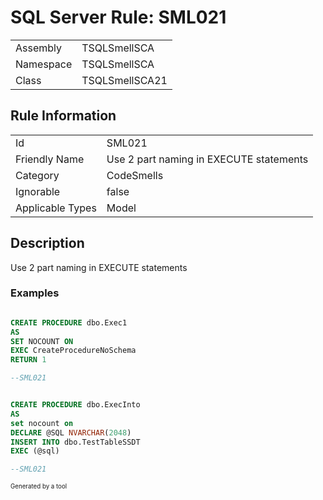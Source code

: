 ﻿# SQL Server Rule: SML021
  
|    |    |
|----|----|
| Assembly | TSQLSmellSCA |
| Namespace | TSQLSmellSCA |
| Class | TSQLSmellSCA21 |
  
## Rule Information
  
|    |    |
|----|----|
| Id | SML021 |
| Friendly Name | Use 2 part naming in EXECUTE statements |
| Category | CodeSmells |
| Ignorable | false |
| Applicable Types | Model  |
  
## Description
  
Use 2 part naming in EXECUTE statements
  
### Examples
  
```sql

CREATE PROCEDURE dbo.Exec1
AS
SET NOCOUNT ON
EXEC CreateProcedureNoSchema
RETURN 1

--SML021

```
```sql

CREATE PROCEDURE dbo.ExecInto
AS
set nocount on
DECLARE @SQL NVARCHAR(2048)
INSERT INTO dbo.TestTableSSDT
EXEC (@sql)

--SML021

```
  
<sub><sup>Generated by a tool</sup></sub>
